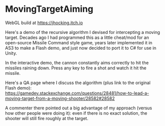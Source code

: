 # MovingTargetAiming
WebGL build at https://jhocking.itch.io

Here's a demo of the recursive algorithm I devised for intercepting a moving target. Decades ago I had programmed this as a little cheat/mod for an open-source Missile Command style game, years later implemented it in AS3 to make a Flash demo, and just now decided to port it to C# for use in Unity.

In the interactive demo, the cannon constantly aims correctly to hit the missiles raining down. Press any key to fire a shot and watch it hit the missile.

Here's a QA page where I discuss the algorithm (plus link to the original Flash demo):<br>
https://gamedev.stackexchange.com/questions/28481/how-to-lead-a-moving-target-from-a-moving-shooter/28582#28582

A commenter there pointed out a big advantage of my approach (versus how other people were doing it): even if there is no exact solution, the shooter will still fire roughly at the target.
